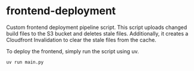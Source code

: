# frontend-deployment

Custom frontend deployment pipeline script. This script uploads changed build files to the S3 bucket and deletes stale files.
Additionally, it creates a Cloudfront Invalidation to clear the stale files from the cache.

To deploy the frontend, simply run the script using uv.
```
uv run main.py
```
